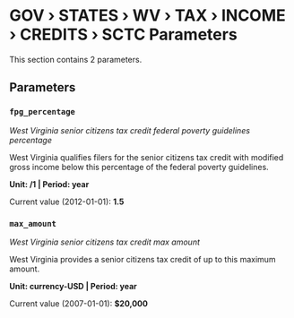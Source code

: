 # GOV › STATES › WV › TAX › INCOME › CREDITS › SCTC Parameters

This section contains 2 parameters.

## Parameters

### `fpg_percentage`
*West Virginia senior citizens tax credit federal poverty guidelines percentage*

West Virginia qualifies filers for the senior citizens tax credit with modified gross income below this percentage of the federal poverty guidelines.

**Unit: /1 | Period: year**

Current value (2012-01-01): **1.5**


### `max_amount`
*West Virginia senior citizens tax credit max amount*

West Virginia provides a senior citizens tax credit of up to this maximum amount.

**Unit: currency-USD | Period: year**

Current value (2007-01-01): **$20,000**

